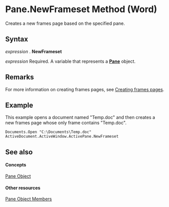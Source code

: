 
# Pane.NewFrameset Method (Word)

Creates a new frames page based on the specified pane.


## Syntax

 _expression_ . **NewFrameset**

 _expression_ Required. A variable that represents a **[Pane](4a0c2690-d9d2-4e34-fef4-cc41365f5251.md)** object.


## Remarks

For more information on creating frames pages, see [Creating frames pages](http://msdn.microsoft.com/library/0245564e-b2df-83cd-1e32-e63079970dc1%28Office.15%29.aspx).


## Example

This example opens a document named "Temp.doc" and then creates a new frames page whose only frame contains "Temp.doc".


```
Documents.Open "C:\Documents\Temp.doc" 
ActiveDocument.ActiveWindow.ActivePane.NewFrameset
```


## See also


#### Concepts


[Pane Object](4a0c2690-d9d2-4e34-fef4-cc41365f5251.md)
#### Other resources


[Pane Object Members](e0739460-3209-f981-71ea-80a5ea7f8935.md)
